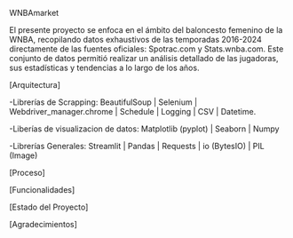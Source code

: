 WNBAmarket

El presente proyecto se enfoca en el ámbito del baloncesto femenino de la WNBA, recopilando
datos exhaustivos de las temporadas 2016-2024 directamente de las fuentes oficiales: Spotrac.com y Stats.wnba.com. Este conjunto de datos 
permitió realizar un análisis detallado de las jugadoras, sus estadísticas y tendencias a lo largo de los años.

[Arquitectura]

-Librerías de Scrapping:
BeautifulSoup |  Selenium  |  Webdriver_manager.chrome  |   Schedule  |   Logging  |  CSV  |   Datetime. 


-Liberías de visualizacion de datos:
Matplotlib (pyplot)  |  Seaborn  |  Numpy

-Librerías Generales: 
Streamlit  |  Pandas  |  Requests  |  io (BytesIO)  |  PIL (Image)

[Proceso]

[Funcionalidades]

[Estado del Proyecto]

[Agradecimientos]
